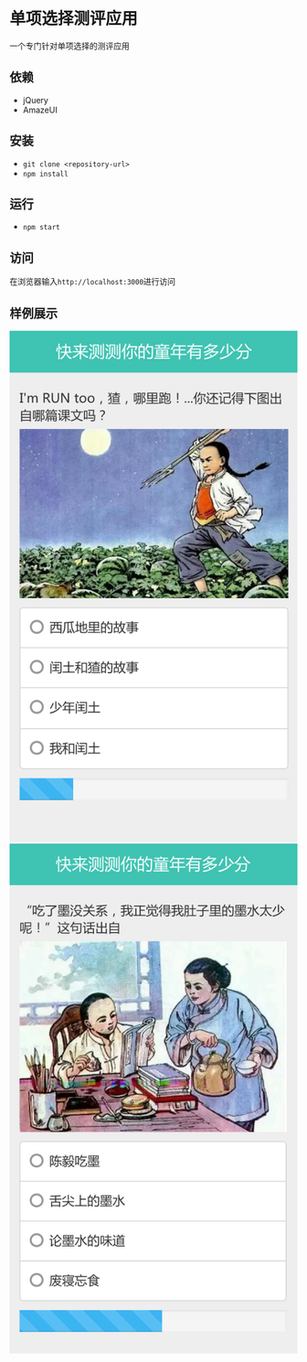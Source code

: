 # 单项选择测评应用

一个专门针对单项选择的测评应用

## 依赖

- jQuery
- AmazeUI

## 安装

- `git clone <repository-url>`
- `npm install`

## 运行

- `npm start`

## 访问

在浏览器输入`http://localhost:3000`进行访问

## 样例展示

![样例图片1](http://github.com/tsyeyuanfeng/single-option-evaluation/raw/master/demo/demo1.png)
![样例图片2](http://github.com/tsyeyuanfeng/single-option-evaluation/raw/master/demo/demo2.png)


























